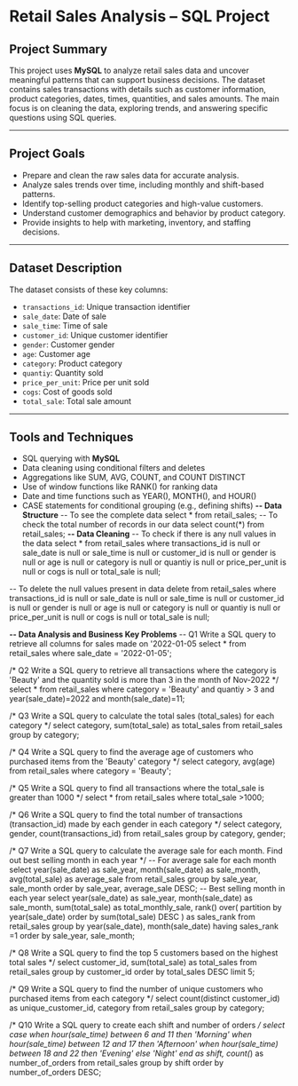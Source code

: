 # Retail Sales Analysis – SQL Project

## Project Summary
This project uses **MySQL** to analyze retail sales data and uncover meaningful patterns that can support business decisions. The dataset contains sales transactions with details such as customer information, product categories, dates, times, quantities, and sales amounts. The main focus is on cleaning the data, exploring trends, and answering specific questions using SQL queries.

---

## Project Goals
- Prepare and clean the raw sales data for accurate analysis.
- Analyze sales trends over time, including monthly and shift-based patterns.
- Identify top-selling product categories and high-value customers.
- Understand customer demographics and behavior by product category.
- Provide insights to help with marketing, inventory, and staffing decisions.

---

## Dataset Description
The dataset consists of these key columns:
- `transactions_id`: Unique transaction identifier
- `sale_date`: Date of sale
- `sale_time`: Time of sale
- `customer_id`: Unique customer identifier
- `gender`: Customer gender
- `age`: Customer age
- `category`: Product category
- `quantiy`: Quantity sold
- `price_per_unit`: Price per unit sold
- `cogs`: Cost of goods sold
- `total_sale`: Total sale amount

---

## Tools and Techniques
- SQL querying with **MySQL**
- Data cleaning using conditional filters and deletes
- Aggregations like SUM, AVG, COUNT, and COUNT DISTINCT
- Use of window functions like RANK() for ranking data
- Date and time functions such as YEAR(), MONTH(), and HOUR()
- CASE statements for conditional grouping (e.g., defining shifts)
**-- Data Structure**
-- To see the complete data
select * from retail_sales;
-- To check the total number of records in our data
select count(*) from retail_sales;
**-- Data Cleaning**
-- To check if there is any null values in the data
select * from retail_sales
where transactions_id is null
or sale_date is null
or sale_time is null
or customer_id is null
or gender is null
or age is null
or category is null
or quantiy is null
or price_per_unit is null
or cogs is null
or total_sale is null;

-- To delete the null values present in data
delete from retail_sales
where transactions_id is null
or sale_date is null
or sale_time is null
or customer_id is null
or gender is null
or age is null
or category is null
or quantiy is null
or price_per_unit is null
or cogs is null
or total_sale is null;

**-- Data Analysis and Business Key Problems**
-- Q1 Write a SQL query to retrieve all columns for sales made on '2022-01-05
select * from retail_sales
where sale_date = '2022-01-05';

/* Q2 Write a SQL query to retrieve all transactions where the category is 'Beauty'
and  the quantity sold is more than 3 in the month of Nov-2022 */
select * from retail_sales
where category = 'Beauty'
and quantiy > 3
and year(sale_date)=2022
and month(sale_date)=11;

/* Q3 Write a SQL query to calculate the total sales (total_sales) 
for each category */
select category, sum(total_sale) as total_sales from retail_sales
group by category;

/* Q4 Write a SQL query to find the average age of customers 
who purchased items from the 'Beauty' category */
select category, avg(age) from retail_sales
where category = 'Beauty';

/* Q5 Write a SQL query to find all transactions 
where the total_sale is greater than 1000 */
select * from retail_sales
where total_sale >1000;

/* Q6 Write a SQL query to find the total number of transactions (transaction_id) 
made by each gender in each category */
select category, gender, count(transactions_id) from retail_sales
group by category, gender;

/* Q7 Write a SQL query to calculate the average sale for each month.
Find out best selling month in each year */
-- For average sale for each month
select year(sale_date) as sale_year,
month(sale_date) as sale_month,
avg(total_sale) as average_sale from retail_sales 
group by sale_year, sale_month
order by sale_year, average_sale DESC;
-- Best selling month in each year
select year(sale_date) as sale_year,
month(sale_date) as sale_month,
sum(total_sale) as total_monthly_sale,
rank() over( partition by year(sale_date)
order by sum(total_sale) DESC ) as sales_rank
from retail_sales
group by year(sale_date), month(sale_date)
having sales_rank =1
order by sale_year, sale_month;

/* Q8 Write a SQL query to find the top 5 customers based on the highest total sales */
select customer_id, sum(total_sale) as total_sales
from retail_sales
group by customer_id
order by total_sales DESC
limit 5;

/* Q9 Write a SQL query to find the number of unique customers 
who purchased items from each category */
select  count(distinct customer_id) as unique_customer_id, category
from retail_sales
group by category;

/* Q10 Write a SQL query to create each shift and number of orders */
select
case when hour(sale_time) between 6 and 11 then 'Morning'
when hour(sale_time) between 12 and 17 then 'Afternoon'
when hour(sale_time) between 18 and 22 then 'Evening'
else 'Night'
end as shift,
count(*) as number_of_orders
from retail_sales
group by shift
order by number_of_orders DESC;
